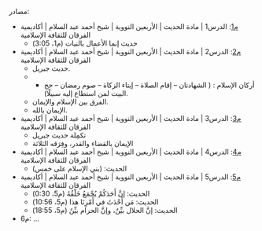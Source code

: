 
مصادر:
* [م1](https://www.youtube.com/watch?v=ldXvTKDDJG4): الدرس1 | مادة الحديث | الأربعين النووية | شيخ أحمد عبد السلام | أكاديمية الفرقان للثقافة الإسلامية
	* حديث إنما الأعمال بالنيات (م1، 3:05)
* [م2](https://www.youtube.com/watch?v=IpDn8E6Yi9I): الدرس2 | مادة الحديث | الأربعين النووية | شيخ أحمد عبد السلام | أكاديمية الفرقان للثقافة الإسلامية
	* حديث جبريل.
	* - أركان الإسلام : ( الشهادتان – إقام الصلاة – إيتاء الزكاة – صوم رمضان – حج البيت لمن استطاع إليه سبيلًا).
	- الفرق بين الإسلام والإيمان.
	- الإيمان بالله.
* [م3](https://www.youtube.com/watch?v=4v__vF91tLE): الدرس3 | مادة الحديث | الأربعين النووية | شيخ أحمد عبد السلام | أكاديمية الفرقان للثقافة الإسلامية
	* تكمِلة حديث جبريل
	* الإيمان بالقضاء والقدر، وفِرَقه الثلاثة
* [م4](https://www.youtube.com/watch?v=coR3SAh7sAM): الدرس4 | مادة الحديث | الأربعين النووية | شيخ أحمد عبد السلام | أكاديمية الفرقان للثقافة الإسلامية
	* الحديث: (بني الإسلام على خمس)
* [م5](https://www.youtube.com/watch?v=9p3brMSqkaU): الدرس5 | مادة الحديث | الأربعين النووية | شيخ أحمد عبد السلام | أكاديمية الفرقان للثقافة الإسلامية
	* الحديث: إنَّ أَحَدَكُمْ يُجْمَعُ خَلْقُهُ (م5، 0:30)
	* الحديث: مَن أَحْدَثَ في أَمْرِنَا هذا (م5، 10:56)
	* الحديث: إنَّ الحلال بيِّنٌ، وإنَّ الحرام بيِّنٌ (م5، 18:55)
* م6: ...

